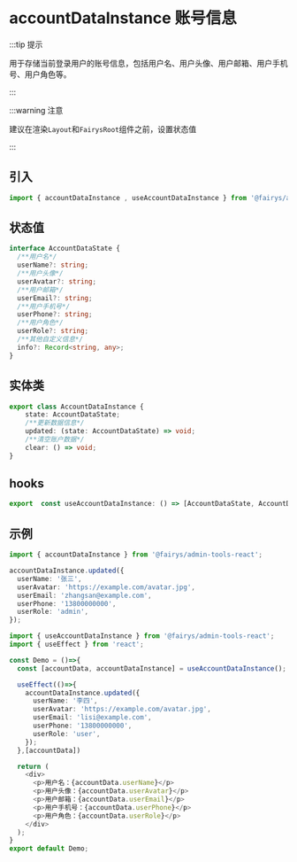 # accountDataInstance 账号信息

:::tip 提示

用于存储当前登录用户的账号信息，包括用户名、用户头像、用户邮箱、用户手机号、用户角色等。

:::

:::warning 注意

建议在渲染`Layout`和`FairysRoot`组件之前，设置状态值

:::

## 引入

```ts
import { accountDataInstance , useAccountDataInstance } from '@fairys/admin-tools-react';
```

## 状态值

```ts
interface AccountDataState {
  /**用户名*/
  userName?: string;
  /**用户头像*/
  userAvatar?: string;
  /**用户邮箱*/
  userEmail?: string;
  /**用户手机号*/
  userPhone?: string;
  /**用户角色*/
  userRole?: string;
  /**其他自定义信息*/
  info?: Record<string, any>;
}
```

## 实体类

```ts
export class AccountDataInstance {
    state: AccountDataState;
    /**更新数据信息*/
    updated: (state: AccountDataState) => void;
    /**清空账户数据*/
    clear: () => void;
}
```

## hooks

```ts
export  const useAccountDataInstance: () => [AccountDataState, AccountDataInstance, AccountDataState["__defaultValue"]];
```

## 示例

```ts title='使用 accountDataInstance 更新账户数据'
import { accountDataInstance } from '@fairys/admin-tools-react';

accountDataInstance.updated({
  userName: '张三',
  userAvatar: 'https://example.com/avatar.jpg',
  userEmail: 'zhangsan@example.com',
  userPhone: '13800000000',
  userRole: 'admin',
});

```

```ts title='使用 useAccountDataInstance 获取账户数据'
import { useAccountDataInstance } from '@fairys/admin-tools-react';
import { useEffect } from 'react';

const Demo = ()=>{
  const [accountData, accountDataInstance] = useAccountDataInstance();

  useEffect(()=>{
    accountDataInstance.updated({
      userName: '李四',
      userAvatar: 'https://example.com/avatar.jpg',
      userEmail: 'lisi@example.com',
      userPhone: '13800000000',
      userRole: 'user',
    });
  },[accountData])

  return (
    <div>
      <p>用户名：{accountData.userName}</p>
      <p>用户头像：{accountData.userAvatar}</p>
      <p>用户邮箱：{accountData.userEmail}</p>
      <p>用户手机号：{accountData.userPhone}</p>
      <p>用户角色：{accountData.userRole}</p>
    </div>
  );
}
export default Demo;

```